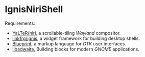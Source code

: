 # IgnisNiriShell

Requirements:

- [YaLTeR/niri](https://github.com/yalter/niri), a scrollable-tiling _Wayland_ compositor.
- [linkfrg/ignis](https://github.com/linkfrg/ignis), a widget framework for building desktop shells.
- [Blueprint](https://jwestman.pages.gitlab.gnome.org/blueprint-compiler/), a markup language for _GTK_ user interfaces.
- [libadwaita](https://gnome.pages.gitlab.gnome.org/libadwaita/), Building blocks for modern _GNOME_ applications.
